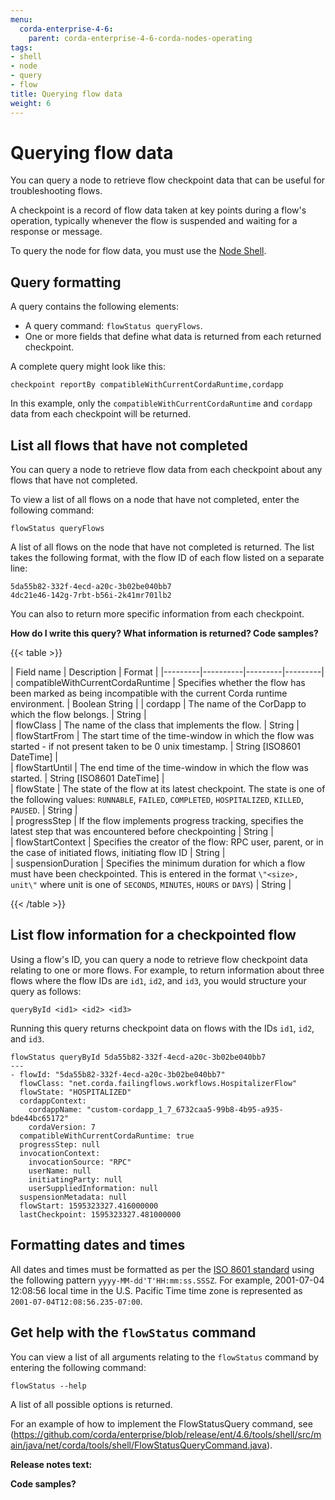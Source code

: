 ```yaml
---
menu:
  corda-enterprise-4-6:
    parent: corda-enterprise-4-6-corda-nodes-operating
tags:
- shell
- node
- query
- flow
title: Querying flow data
weight: 6
---
```


# Querying flow data

You can query a node to retrieve flow checkpoint data that can be useful for troubleshooting flows.

A checkpoint is a record of flow data taken at key points during a flow's operation, typically whenever the flow is suspended and waiting for a response or message.

To query the node for flow data, you must use the [Node Shell](shell.md).

## Query formatting

A query contains the following elements:

- A query command: `flowStatus queryFlows`.
- One or more fields that define what data is returned from each returned checkpoint.

A complete query might look like this:

`checkpoint reportBy compatibleWithCurrentCordaRuntime,cordapp`

In this example, only the `compatibleWithCurrentCordaRuntime` and `cordapp` data from each checkpoint will be returned.

## List all flows that have not completed

You can query a node to retrieve flow data from each checkpoint about any flows that have not completed.

To view a list of all flows on a node that have not completed, enter the following command:

`flowStatus queryFlows`

A list of all flows on the node that have not completed is returned. The list takes the following format, with the flow ID of each flow listed on a separate line:

```
5da55b82-332f-4ecd-a20c-3b02be040bb7
4dc21e46-142g-7rbt-b56i-2k41mr701lb2
```

You can also to return more specific information from each checkpoint.

**How do I write this query? What information is returned? Code samples?**

{{< table >}}

| Field name | Description | Format |
|---------|----------|---------|---------|
| compatibleWithCurrentCordaRuntime  |  Specifies whether the flow has been marked as being incompatible with the current Corda runtime environment. |  Boolean String  |
| cordapp  |  The name of the CorDapp to which the flow belongs.  |  String  |  
| flowClass  |  The name of the class that implements the flow.  |  String  |  
| flowStartFrom  |  The start time of the time-window in which the flow was started - if not present taken to be 0 unix timestamp.  |  String [ISO8601 DateTime]  |  
| flowStartUntil  |  The end time of the time-window in which the flow was started.  |  String [ISO8601 DateTime]  |  
| flowState  |  The state of the flow at its latest checkpoint. The state is one of the following values: `RUNNABLE`, `FAILED`, `COMPLETED`, `HOSPITALIZED`, `KILLED`, `PAUSED`.   |  String  |  
| progressStep  |  If the flow implements progress tracking, specifies the latest step that was encountered before checkpointing  |  String  |  
| flowStartContext  |  Specifies the creator of the flow: RPC user, parent, or in the case of initiated flows, initiating flow ID   |  String  |  
| suspensionDuration | Specifies the minimum duration for which a flow must have been checkpointed. This is entered in the format `\"<size>, unit\"` where unit is one of `SECONDS`, `MINUTES`, `HOURS` or `DAYS`) |  String  |  

{{< /table >}}


## List flow information for a checkpointed flow

Using a flow's ID, you can query a node to retrieve flow checkpoint data relating to one or more flows. For example, to return information about three flows where the flow IDs are `id1`, `id2`, and `id3`, you would structure your query as follows:

 `queryById <id1> <id2> <id3>`

 Running this query returns checkpoint data on flows with the IDs `id1`, `id2`, and `id3`.

```
flowStatus queryById 5da55b82-332f-4ecd-a20c-3b02be040bb7
---
- flowId: "5da55b82-332f-4ecd-a20c-3b02be040bb7"
  flowClass: "net.corda.failingflows.workflows.HospitalizerFlow"
  flowState: "HOSPITALIZED"
  cordappContext:
    cordappName: "custom-cordapp_1_7_6732caa5-99b8-4b95-a935-bde44bc65172"
    cordaVersion: 7
  compatibleWithCurrentCordaRuntime: true
  progressStep: null
  invocationContext:
    invocationSource: "RPC"
    userName: null
    initiatingParty: null
    userSuppliedInformation: null
  suspensionMetadata: null
  flowStart: 1595323327.416000000
  lastCheckpoint: 1595323327.481000000
```

 ## Formatting dates and times

 All dates and times must be formatted as per the [ISO 8601 standard](https://www.iso.org/iso-8601-date-and-time-format.html/) using the following pattern `yyyy-MM-dd'T'HH:mm:ss.SSSZ`.
 For example, 2001-07-04 12:08:56 local time in the U.S. Pacific Time time zone is represented as `2001-07-04T12:08:56.235-07:00`.

## Get help with the `flowStatus` command

You can view a list of all arguments relating to the `flowStatus` command by entering the following command:

`flowStatus --help`

A list of all possible options is returned.

For an example of how to implement the FlowStatusQuery command, see (https://github.com/corda/enterprise/blob/release/ent/4.6/tools/shell/src/main/java/net/corda/tools/shell/FlowStatusQueryCommand.java).

**Release notes text:**

**Code samples?**

